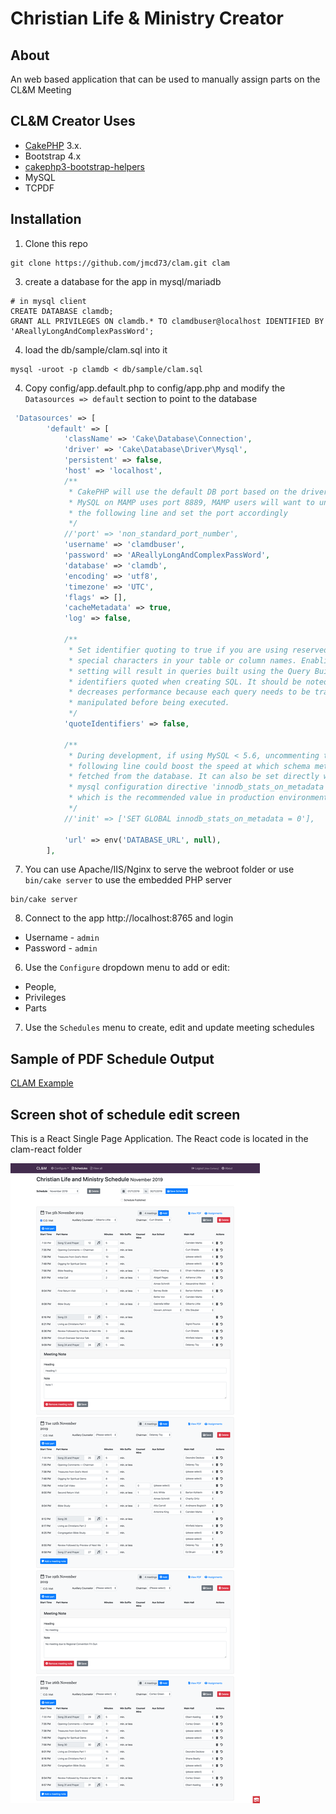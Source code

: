 # Christian Life & Ministry Creator

## About
An web based application that can be used to manually assign parts on the CL&M Meeting

## CL&M Creator Uses
* [CakePHP](http://cakephp.org) 3.x.
* Bootstrap 4.x
* [cakephp3-bootstrap-helpers](https://github.com/Holt59/cakephp3-bootstrap-helpers/tree/4.0.1-alpha)
* MySQL
* TCPDF



## Installation

1. Clone this repo
```
git clone https://github.com/jmcd73/clam.git clam
```
3. create a database for the app in mysql/mariadb
```
# in mysql client
CREATE DATABASE clamdb;
GRANT ALL PRIVILEGES ON clamdb.* TO clamdbuser@localhost IDENTIFIED BY 'AReallyLongAndComplexPassWord';
```

4.  load the db/sample/clam.sql into it
```
mysql -uroot -p clamdb < db/sample/clam.sql
```
4. Copy config/app.default.php to config/app.php and modify the `Datasources => default` section to point to the database
```php
 'Datasources' => [
        'default' => [
            'className' => 'Cake\Database\Connection',
            'driver' => 'Cake\Database\Driver\Mysql',
            'persistent' => false,
            'host' => 'localhost',
            /**
             * CakePHP will use the default DB port based on the driver selected
             * MySQL on MAMP uses port 8889, MAMP users will want to uncomment
             * the following line and set the port accordingly
             */
            //'port' => 'non_standard_port_number',
            'username' => 'clamdbuser',
            'password' => 'AReallyLongAndComplexPassWord',
            'database' => 'clamdb',
            'encoding' => 'utf8',
            'timezone' => 'UTC',
            'flags' => [],
            'cacheMetadata' => true,
            'log' => false,

            /**
             * Set identifier quoting to true if you are using reserved words or
             * special characters in your table or column names. Enabling this
             * setting will result in queries built using the Query Builder having
             * identifiers quoted when creating SQL. It should be noted that this
             * decreases performance because each query needs to be traversed and
             * manipulated before being executed.
             */
            'quoteIdentifiers' => false,

            /**
             * During development, if using MySQL < 5.6, uncommenting the
             * following line could boost the speed at which schema metadata is
             * fetched from the database. It can also be set directly with the
             * mysql configuration directive 'innodb_stats_on_metadata = 0'
             * which is the recommended value in production environments
             */
            //'init' => ['SET GLOBAL innodb_stats_on_metadata = 0'],

            'url' => env('DATABASE_URL', null),
        ],

```

7. You can use Apache/IIS/Nginx to serve the webroot folder or use `bin/cake server` to use the embedded PHP server
```
bin/cake server
```
8. Connect to the app http://localhost:8765 and login
* Username - `admin`
* Password - `admin`

6. Use the `Configure` dropdown menu to add or edit:
*  People,
*  Privileges
*  Parts

7. Use the `Schedules` menu to create, edit and update meeting schedules

## Sample of PDF Schedule Output

[CLAM Example](docs/sample/2019-11_Nov_CLM.pdf)

## Screen shot of schedule edit screen

This is a React Single Page Application. The React code is located in the clam-react folder

![React](docs/images/schedule_edit_spa.png)


